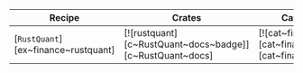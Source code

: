 | Recipe | Crates | Categories |
|---|---|---|
| [`RustQuant`][ex~finance~rustquant] | [![rustquant][c~RustQuant~docs~badge]][c~RustQuant~docs] | [![cat~finance][cat~finance~badge]][cat~finance] |
